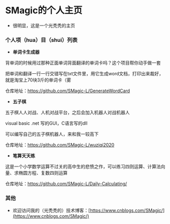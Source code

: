 # SMagic的个人主页


- 很明显，这是一个光秃秃的主页

### 个人项（hua）目（shui）列表

- **单词卡生成器**

背单词的时候用过那种正面单词背面翻译的单词卡吗？这个项目帮你动手做一套

把单词和翻译一行一行交错写在txt文件里，用它生成word文档，打印出来裁好，就是淘宝上70块3斤的单词卡（雾

仓库地址：https://github.com/SMagic-L/GenerateWordCard

- **五子棋**

五子棋人人对战、人机对战平台，之后会加入机器人对战机器人

visual basic .net 写的GUI，C语言写的dll

可以编写自己的五子棋机器人，来和我一较高下

仓库地址：https://github.com/SMagic-L/wuziqi2020

- **笔算天天练**

这是一个小学数学运算不过关的高中生的悲愤之作，可以练习四则运算、计算法向量、求椭圆方程、复数四则运算

仓库地址：https://github.com/SMagic-L/Daily-Calculating/



### 其他

- 欢迎访问我的（光秃秃的）技术博客：[https://www.cnblogs.com/SMagic/](https://www.cnblogs.com/SMagic/)

